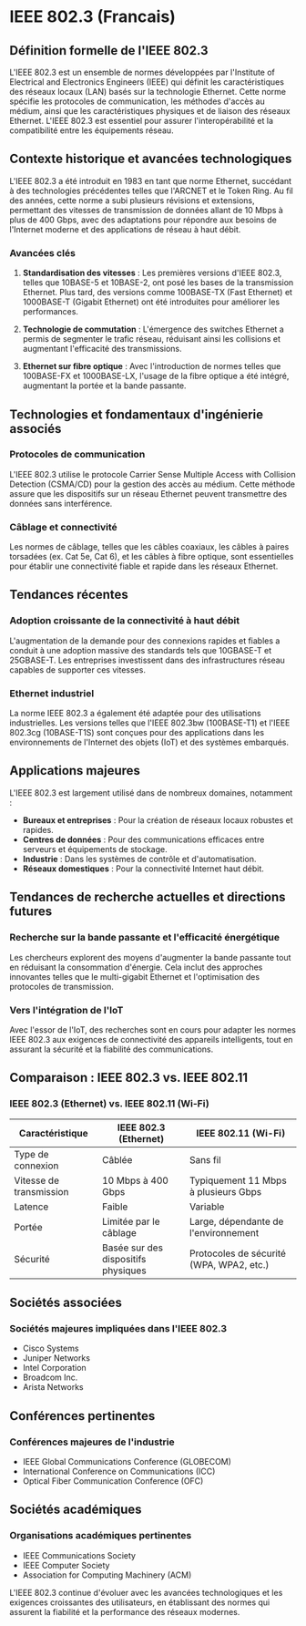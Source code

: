 # IEEE 802.3 (Francais)

## Définition formelle de l'IEEE 802.3

L'IEEE 802.3 est un ensemble de normes développées par l'Institute of Electrical and Electronics Engineers (IEEE) qui définit les caractéristiques des réseaux locaux (LAN) basés sur la technologie Ethernet. Cette norme spécifie les protocoles de communication, les méthodes d'accès au médium, ainsi que les caractéristiques physiques et de liaison des réseaux Ethernet. L'IEEE 802.3 est essentiel pour assurer l'interopérabilité et la compatibilité entre les équipements réseau.

## Contexte historique et avancées technologiques

L'IEEE 802.3 a été introduit en 1983 en tant que norme Ethernet, succédant à des technologies précédentes telles que l'ARCNET et le Token Ring. Au fil des années, cette norme a subi plusieurs révisions et extensions, permettant des vitesses de transmission de données allant de 10 Mbps à plus de 400 Gbps, avec des adaptations pour répondre aux besoins de l'Internet moderne et des applications de réseau à haut débit.

### Avancées clés

1. **Standardisation des vitesses** : Les premières versions d'IEEE 802.3, telles que 10BASE-5 et 10BASE-2, ont posé les bases de la transmission Ethernet. Plus tard, des versions comme 100BASE-TX (Fast Ethernet) et 1000BASE-T (Gigabit Ethernet) ont été introduites pour améliorer les performances.
   
2. **Technologie de commutation** : L'émergence des switches Ethernet a permis de segmenter le trafic réseau, réduisant ainsi les collisions et augmentant l'efficacité des transmissions.

3. **Ethernet sur fibre optique** : Avec l'introduction de normes telles que 100BASE-FX et 1000BASE-LX, l'usage de la fibre optique a été intégré, augmentant la portée et la bande passante.

## Technologies et fondamentaux d'ingénierie associés

### Protocoles de communication

L'IEEE 802.3 utilise le protocole Carrier Sense Multiple Access with Collision Detection (CSMA/CD) pour la gestion des accès au médium. Cette méthode assure que les dispositifs sur un réseau Ethernet peuvent transmettre des données sans interférence.

### Câblage et connectivité

Les normes de câblage, telles que les câbles coaxiaux, les câbles à paires torsadées (ex. Cat 5e, Cat 6), et les câbles à fibre optique, sont essentielles pour établir une connectivité fiable et rapide dans les réseaux Ethernet.

## Tendances récentes

### Adoption croissante de la connectivité à haut débit

L'augmentation de la demande pour des connexions rapides et fiables a conduit à une adoption massive des standards tels que 10GBASE-T et 25GBASE-T. Les entreprises investissent dans des infrastructures réseau capables de supporter ces vitesses.

### Ethernet industriel

La norme IEEE 802.3 a également été adaptée pour des utilisations industrielles. Les versions telles que l'IEEE 802.3bw (100BASE-T1) et l'IEEE 802.3cg (10BASE-T1S) sont conçues pour des applications dans les environnements de l'Internet des objets (IoT) et des systèmes embarqués.

## Applications majeures

L'IEEE 802.3 est largement utilisé dans de nombreux domaines, notamment :

- **Bureaux et entreprises** : Pour la création de réseaux locaux robustes et rapides.
- **Centres de données** : Pour des communications efficaces entre serveurs et équipements de stockage.
- **Industrie** : Dans les systèmes de contrôle et d'automatisation.
- **Réseaux domestiques** : Pour la connectivité Internet haut débit.

## Tendances de recherche actuelles et directions futures

### Recherche sur la bande passante et l'efficacité énergétique

Les chercheurs explorent des moyens d'augmenter la bande passante tout en réduisant la consommation d'énergie. Cela inclut des approches innovantes telles que le multi-gigabit Ethernet et l'optimisation des protocoles de transmission.

### Vers l'intégration de l'IoT

Avec l'essor de l'IoT, des recherches sont en cours pour adapter les normes IEEE 802.3 aux exigences de connectivité des appareils intelligents, tout en assurant la sécurité et la fiabilité des communications.

## Comparaison : IEEE 802.3 vs. IEEE 802.11

### IEEE 802.3 (Ethernet) vs. IEEE 802.11 (Wi-Fi)

| Caractéristique               | IEEE 802.3 (Ethernet)        | IEEE 802.11 (Wi-Fi)          |
|-------------------------------|-------------------------------|------------------------------|
| Type de connexion              | Câblée                        | Sans fil                     |
| Vitesse de transmission        | 10 Mbps à 400 Gbps           | Typiquement 11 Mbps à plusieurs Gbps |
| Latence                        | Faible                        | Variable                     |
| Portée                        | Limitée par le câblage       | Large, dépendante de l'environnement |
| Sécurité                      | Basée sur des dispositifs physiques | Protocoles de sécurité (WPA, WPA2, etc.) |

## Sociétés associées

### **Sociétés majeures impliquées dans l'IEEE 802.3**

- Cisco Systems
- Juniper Networks
- Intel Corporation
- Broadcom Inc.
- Arista Networks

## Conférences pertinentes

### **Conférences majeures de l'industrie**

- IEEE Global Communications Conference (GLOBECOM)
- International Conference on Communications (ICC)
- Optical Fiber Communication Conference (OFC)

## Sociétés académiques

### **Organisations académiques pertinentes**

- IEEE Communications Society
- IEEE Computer Society
- Association for Computing Machinery (ACM)

L'IEEE 802.3 continue d'évoluer avec les avancées technologiques et les exigences croissantes des utilisateurs, en établissant des normes qui assurent la fiabilité et la performance des réseaux modernes.